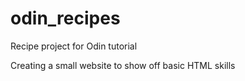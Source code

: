 # odin_recipes
Recipe project for Odin tutorial

Creating a small website to show off basic HTML skills

